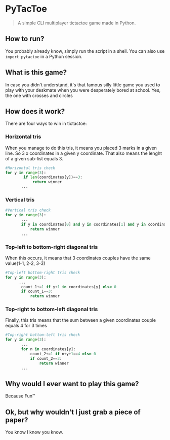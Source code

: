 # PyTacToe
>A simple CLI multiplayer tictactoe game made in Python.

## How to run?
You probably already know, simply run the script in a shell. You can also use `import pytactoe` in a Python session.

## What is this game?
In case you didn't understand, it's that famous silly little game you used to play with your deskmate when you were desperately bored at school. Yes, the one with crosses and circles

## How does it work?

There are four ways to win in tictactoe:
### Horizontal tris
When you manage to do this tris, it means you placed 3 marks in a given line. So 3 x coordinates in a given y coordinate. That  also means the lenght of a given sub-list equals 3.

```python
#Horizontal tris check
for y in range(3):
        if len(coordinates[y])==3:
            return winner
       ...
```

### Vertical tris

```python
#Vertical tris check
for y in range(3):
       ...
       if y in coordinates[0] and y in coordinates[1] and y in coordinates[2]:
           return winner
       ...
```

### Top-left to bottom-right diagonal tris
When this occurs, it means that 3 coordinates couples have the same value(1-1, 2-2, 3-3)

```python
#Top-left bottom-right tris check
for y in range(3):
      ...
       count_1+=1 if y+1 in coordinates[y] else 0
       if count_1==3:
           return winner
```

### Top-right to bottom-left diagonal tris
Finally, this tris means that the sum between a given coordinates couple equals 4 for 3 times

```python
#Top-right bottom-left tris check
for y in range(3):
       ...
       for n in coordinates[y]:
           count_2+=1 if n+y+1==4 else 0
           if count_2==3:
               return winner
       ...
```


## Why would I ever want to play this game?
Because Fun™


## Ok, but why wouldn't I just grab a piece of paper?
You know I know you know.
